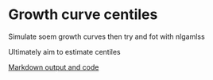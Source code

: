 # Growth curve centiles


Simulate soem growth curves then try and fot with nlgamlss

Ultimately aim to estimate centiles


[Markdown output and code](growth-curve_gamlss_2017-10-31.md)
